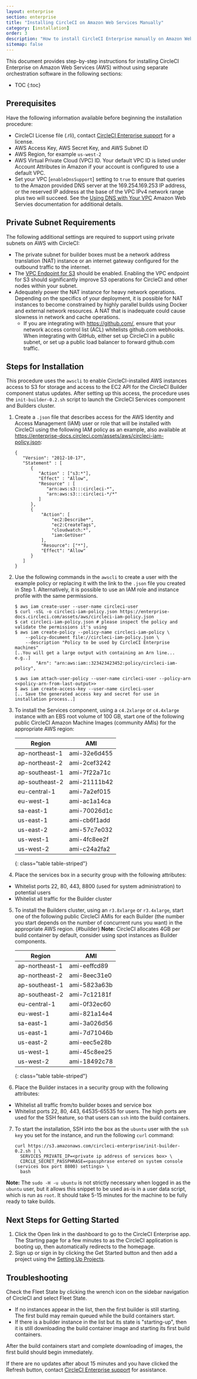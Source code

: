 ```yaml
---
layout: enterprise
section: enterprise
title: "Installing CircleCI on Amazon Web Services Manually"
category: [installation]
order: 3
description: "How to install CircleCI Enterprise manually on Amazon Web Services (AWS)."
sitemap: false
---
```


This document provides step-by-step instructions for installing CircleCI Enterprise on Amazon Web Services (AWS) without using separate orchestration software in the following sections:

* TOC
{:toc}

## Prerequisites

Have the following information available before beginning the installation procedure:

* CircleCI License file (.rli), contact [CircleCI Enterprise support](https://support.circleci.com/hc/en-us) for a license.
* AWS Access Key, AWS Secret Key, and AWS Subnet ID
* AWS Region, for example `us-west-2`
* AWS Virtual Private Cloud (VPC) ID. Your default VPC ID is listed under Account Attributes in Amazon if your account is configured to use a default VPC.
* Set your VPC [`enableDnsSupport`] setting to `true` to ensure that queries to the Amazon provided DNS server at the 169.254.169.253 IP address, or the reserved IP address at the base of the VPC IPv4 network range plus two will succeed. See the [Using DNS with Your VPC](https://docs.aws.amazon.com/AmazonVPC/latest/UserGuide/vpc-dns.html#vpc-dns-updating) Amazon Web Servies documentation for additional details.
	
## Private Subnet Requirements	

The following additional settings are required to support using private subnets on AWS with CircleCI:

- The private subnet for builder boxes must be a network address translation (NAT) instance or an internet gateway configured for the outbound traffic to the internet.
- The [VPC Endpoint for S3](https://aws.amazon.com/blogs/aws/new-vpc-endpoint-for-amazon-s3/) should be enabled. Enabling the VPC endpoint for S3 should significantly improve S3 operations for CircleCI and other nodes within your subnet.
- Adequately power the NAT instance for heavy network operations.  Depending on the specifics of your deployment, it is possible for NAT instances to become constrained by highly parallel builds using Docker and external network resources.  A NAT that is inadequate could cause slowness in network and cache operations.
  - If you are integrating with https://github.com/, ensure that your network access control list (ACL) whitelists github.com webhooks.  When integrating with GitHub, either set up CircleCI in a public subnet, or set up a public load balancer to forward github.com traffic.

## Steps for Installation

This procedure uses the `awscli` to enable CircleCI-installed AWS instances access to S3 for storage and access to the EC2 API for the CircleCI Builder component status updates. After setting up this access, the procedure uses the `init-builder-0.2.sh` script to launch the CircleCI Services component and Builders cluster. 

1. Create a `.json` file that describes access for the AWS Identity and Access Management (IAM) user or role that will be installed with CircleCI using the following IAM policy as an example, also available at https://enterprise-docs.circleci.com/assets/aws/circleci-iam-policy.json:

     ```
     {
        "Version": "2012-10-17",
        "Statement" : [
           {
              "Action" : ["s3:*"],
              "Effect" : "Allow",
              "Resource" : [
                 "arn:aws:s3:::circleci-*",
                 "arn:aws:s3:::circleci-*/*"
              ]
           },
           {
               "Action": [
                   "ec2:Describe*",
                   "ec2:CreateTags",
                   "cloudwatch:*",
                   "iam:GetUser"
               ],
               "Resource": ["*"],
               "Effect": "Allow"
           }
        ]
     }
     ```

2. Use the following commands in the `awscli` to create a user with the example policy or replacing it with the link to the `.json` file you created in Step 1. Alternatively, it is possible to use an IAM role and instance profile with the same permissions.

     ```
     $ aws iam create-user --user-name circleci-user
     $ curl -sSL -o circleci-iam-policy.json https://enterprise-docs.circleci.com/assets/aws/circleci-iam-policy.json
     $ cat circleci-iam-policy.json # please inspect the policy and validate the permissions it's using
     $ aws iam create-policy --policy-name circleci-iam-policy \
         --policy-document file://circleci-iam-policy.json \
         --description "Policy to be used by CircleCI Enterprise machines"
     [..You will get a large output with containing an Arn line... e.g..]
             "Arn": "arn:aws:iam::323423423452:policy/circleci-iam-policy",

     $ aws iam attach-user-policy --user-name circleci-user --policy-arn <<policy-arn-from-last-output>>
     $ aws iam create-access-key --user-name circleci-user
     [.. Save the generated access key and secret for use in installation process..]
     ```

3. To install the Services component, using a `c4.2xlarge` or `c4.4xlarge` instance with an EBS root volume of 100 GB, start one of the following public CircleCI Amazon Machine Images (community AMIs) for the appropriate AWS region:

     Region             | AMI
     -----------------  |-------------
     ap-northeast-1     | ami-32e6d455
     ap-northeast-2     | ami-2cef3242
     ap-southeast-1     | ami-7f22a71c
     ap-southeast-2     | ami-21111b42
     eu-central-1       | ami-7a2ef015
     eu-west-1          | ami-ac1a14ca
     sa-east-1          | ami-70026d1c
     us-east-1          | ami-cb6f1add
     us-east-2          | ami-57c7e032
     us-west-1          | ami-4fc8ee2f
     us-west-2          | ami-c24a2fa2
     {: class="table table-striped"}


4. Place the services box in a security group with the following attributes:

- Whitelist ports 22, 80, 443, 8800 (used for system administration) to potential users
- Whitelist all traffic for the Builder cluster

5. To install the Builders cluster, using an `r3.8xlarge` or `r3.4xlarge`, start one of the following public CircleCI AMIs for each Builder (the number you start depends on the number of concurrent runs you want) in the appropriate AWS region. {#builder} **Note:**  CircleCI allocates 4GB per build container by default, consider using spot instances as Builder components.

     Region             | AMI
     -----------------  |-------------
     ap-northeast-1     | ami-eeffcd89
     ap-northeast-2     | ami-8eec31e0
     ap-southeast-1     | ami-5823a63b
     ap-southeast-2     | ami-7c12181f
     eu-central-1       | ami-0f32ec60
     eu-west-1          | ami-821a14e4
     sa-east-1          | ami-3a026d56
     us-east-1          | ami-7d71046b
     us-east-2          | ami-eec5e28b
     us-west-1          | ami-45c8ee25
     us-west-2          | ami-18492c78
     {: class="table table-striped"}


6. Place the Builder instaces in a security group with the following attributes:

- Whitelist all traffic from/to builder boxes and service box
- Whitelist ports 22, 80, 443, 64535-65535 for users.  The high ports are used for the SSH feature, so that users can `ssh` into the build containers.

7. To start the installation, SSH into the box as the `ubuntu` user with the `ssh key` you set for the instance, and run the following `curl` command:

     ```
     curl https://s3.amazonaws.com/circleci-enterprise/init-builder-0.2.sh | \
       SERVICES_PRIVATE_IP=<private ip address of services box> \
       CIRCLE_SECRET_PASSPHRASE=<passphrase entered on system console (services box port 8800) settings> \
       bash
     ```

**Note:** The `sudo -H -u ubuntu` is not strictly necessary when logged in as the `ubuntu`
user, but it allows this snippet to be used as-is in a user data script, which
is run as `root`. It should take 5-15 minutes for the machine to be fully ready to take builds.

## Next Steps for Getting Started

1. Click the Open link in the dashboard to go to the CircleCI Enterprise app. The Starting page for a few minutes to as the CircleCI application is booting up, then automatically redirects to the homepage.
1. Sign up or sign in by clicking the Get Started button and then add a project using the [Setting Up Projects]({{site.baseurl}}/enterprise/quick-start/).

## Troubleshooting

Check the Fleet State by clicking the wrench icon on the sidebar navigation of CircleCI and select Fleet State.
- If no instances appear in the list, then the first builder is still starting. The first build may remain queued while the build containers start.
- If there is a builder instance in the list but its state is "starting-up", then it is still downloading the build container image and starting its first build containers.

After the build containers start and complete downloading of images, the first build should begin immediately.

If there are no updates after about 15 minutes and you have clicked the Refresh button, contact [CircleCI Enterprise support](https://support.circleci.com/hc/en-us) for assistance.

